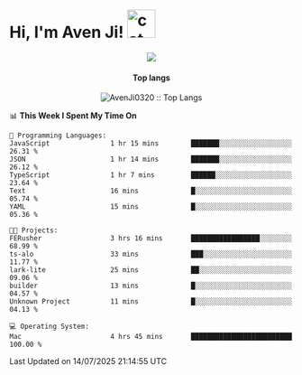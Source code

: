 <h1> Hi, I'm Aven Ji! <img src="https://media.giphy.com/media/mGcNjsfWAjY5AEZNw6/giphy.gif" width="50" alt="cat"></h1>

<p align="center"><a href="https://wakatime.com/@044d69d0-1253-4f60-96b6-5d19a0f9dde5"><img src="https://wakatime.com/badge/user/044d69d0-1253-4f60-96b6-5d19a0f9dde5.svg" /></a></p>

<h4 align="center">Top langs</h4>

<p align="center"><img src="https://github-readme-stats.vercel.app/api/top-langs/?username=AvenJi0320&langs_count=10&theme=tokyonight&layout=compact&timestamp={{random_number}}" alt="AvenJi0320 :: Top Langs" /></p>

<!--START_SECTION:waka-->
📊 **This Week I Spent My Time On** 

```text
💬 Programming Languages: 
JavaScript               1 hr 15 mins        ███████░░░░░░░░░░░░░░░░░░   26.31 % 
JSON                     1 hr 14 mins        ███████░░░░░░░░░░░░░░░░░░   26.12 % 
TypeScript               1 hr 7 mins         ██████░░░░░░░░░░░░░░░░░░░   23.64 % 
Text                     16 mins             █░░░░░░░░░░░░░░░░░░░░░░░░   05.74 % 
YAML                     15 mins             █░░░░░░░░░░░░░░░░░░░░░░░░   05.36 % 

🐱‍💻 Projects: 
FERusher                 3 hrs 16 mins       █████████████████░░░░░░░░   68.99 % 
ts-alo                   33 mins             ███░░░░░░░░░░░░░░░░░░░░░░   11.77 % 
lark-lite                25 mins             ██░░░░░░░░░░░░░░░░░░░░░░░   09.06 % 
builder                  13 mins             █░░░░░░░░░░░░░░░░░░░░░░░░   04.57 % 
Unknown Project          11 mins             █░░░░░░░░░░░░░░░░░░░░░░░░   04.13 % 

💻 Operating System: 
Mac                      4 hrs 45 mins       █████████████████████████   100.00 % 
```


 Last Updated on 14/07/2025 21:14:55 UTC
<!--END_SECTION:waka-->
